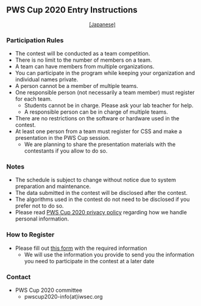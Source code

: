 ## PWS Cup 2020 Entry Instructions

<div style="text-align: center;">
 <font size="2">
  <a href="./entry.html">[Japanese]</a>
 </font>
</div>

### Participation Rules

- The contest will be conducted as a team competition.
- There is no limit to the number of members on a team.
- A team can have members from multiple organizations.
- You can participate in the program while keeping your organization and individual names private.
- A person cannot be a member of multiple teams.
- One responsible person (not necessarily a team member) must register for each team.
    - Students cannot be in charge. Please ask your lab teacher for help.
    - A responsible person can be in charge of multiple teams.
- There are no restrictions on the software or hardware used in the contest.
- At least one person from a team must register for CSS and make a presentation in the PWS Cup session.
    - We are planning to share the presentation materials with the contestants if you allow to do so.

### Notes
- The schedule is subject to change without notice due to system preparation and maintenance.
- The data submitted in the contest will be disclosed after the contest.
- The algorithms used in the contest do not need to be disclosed if you prefer not to do so.
- Please read [PWS Cup 2020 privacy policy](./privacy_policy_e.html) regarding how we handle personal information.

### How to Register
- Please fill out [this form](https://forms.gle/onVptywKpgbQXT4w5) with the required information
    - We will use the information you provide to send you the information you need to participate in the contest at a later date

### Contact
- PWS Cup 2020 committee
    - pwscup2020-info(at)iwsec.org

